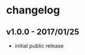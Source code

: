 changelog
================================================================================

## v1.0.0 - 2017/01/25

* initial public release
